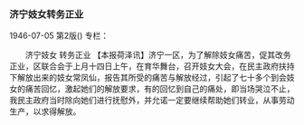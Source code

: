 ### 济宁妓女转务正业

1946-07-05
第2版()
专栏：

　　济宁妓女
    转务正业
    【本报荷泽讯】济宁一区，为了解除妓女痛苦，促其改务正业，区联合会于上月十四日上午，在育华舞台，召开妓女大会，在民主政府扶持下解放出来的妓女常凤仙，报告其所受的痛苦与解放经过，引起了七十多个到会妓女的痛苦回忆，激起她们的解放要求，有的回忆到自己的痛处，即当场哭泣不止，我民主政府当时除向她们进行抚慰外，并允诺一定要继续帮助她们转业，从事劳动生产，以求得解放。
